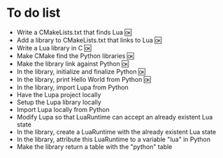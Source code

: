 # To do list

* Write a CMakeLists.txt that finds Lua :ok:
* Add a library to CMakeLists.txt that links to Lua :ok:
* Write a Lua library in C :ok:
* Make CMake find the Python libraries :ok:
* Make the library link against Python :ok:
* In the library, initialize and finalize Python :ok:
* In the library, print Hello World from Python :ok:
* In the library, import Lupa from Python
* Have the Lupa project locally
* Setup the Lupa library locally
* Import Lupa locally from Python
* Modify Lupa so that LuaRuntime can accept an already existent Lua state
* In the library, create a LuaRuntime with the already existent Lua state
* In the library, attribute this LuaRuntime to a variable "lua" in Python
* Make the library return a table with the "python" table
